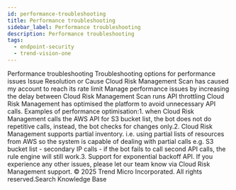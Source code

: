 ```yaml
---
id: performance-troubleshooting
title: Performance troubleshooting
sidebar_label: Performance troubleshooting
description: Performance troubleshooting
tags:
  - endpoint-security
  - trend-vision-one
---
```


 Performance troubleshooting Troubleshooting options for performance issues Issue Resolution or Cause Cloud Risk Management Scan has caused my account to reach its rate limit Manage performance issues by increasing the delay between Cloud Risk Management Scan runs API throttling Cloud Risk Management has optimised the platform to avoid unnecessary API calls. Examples of performance optimisation:1. when Cloud Risk Management calls the AWS API for S3 bucket list, the bot does not do repetitive calls, instead, the bot checks for changes only.2. Cloud Risk Management supports partial inventory. i.e. using partial lists of resources from AWS so the system is capable of dealing with partial calls e.g. S3 bucket list - secondary IP calls - if the bot fails to call second API calls, the rule engine will still work.3. Support for exponential backoff API. If you experience any other issues, please let our team know via Cloud Risk Management support. © 2025 Trend Micro Incorporated. All rights reserved.Search Knowledge Base